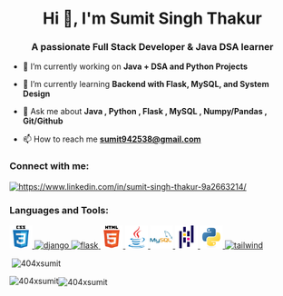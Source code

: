 <h1 align="center">Hi 👋, I'm Sumit Singh Thakur</h1>
<h3 align="center">A passionate Full Stack Developer & Java DSA learner</h3>



- 🔭 I’m currently working on **Java + DSA and Python Projects**

- 🌱 I’m currently learning **Backend with Flask, MySQL, and System Design**

- 💬 Ask me about **Java , Python , Flask , MySQL , Numpy/Pandas , Git/Github**

- 📫 How to reach me **sumit942538@gmail.com**

<h3 align="left">Connect with me:</h3>
<p align="left">
<a href="https://www.linkedin.com/in/sumit-singh-thakur-9a2663214/" target="blank"><img align="center" src="https://raw.githubusercontent.com/rahuldkjain/github-profile-readme-generator/master/src/images/icons/Social/linked-in-alt.svg" alt="https://www.linkedin.com/in/sumit-singh-thakur-9a2663214/" height="30" width="40" /></a>
</p>

<h3 align="left">Languages and Tools:</h3>
<p align="left"> <a href="https://www.w3schools.com/css/" target="_blank" rel="noreferrer"> <img src="https://raw.githubusercontent.com/devicons/devicon/master/icons/css3/css3-original-wordmark.svg" alt="css3" width="40" height="40"/> </a> <a href="https://www.djangoproject.com/" target="_blank" rel="noreferrer"> <img src="https://cdn.worldvectorlogo.com/logos/django.svg" alt="django" width="40" height="40"/> </a> <a href="https://flask.palletsprojects.com/" target="_blank" rel="noreferrer"> <img <img width="64" height="64" src="https://img.icons8.com/nolan/64/flask.png" alt="flask"/> </a> <a href="https://www.w3.org/html/" target="_blank" rel="noreferrer"> <img src="https://raw.githubusercontent.com/devicons/devicon/master/icons/html5/html5-original-wordmark.svg" alt="html5" width="40" height="40"/> </a> <a href="https://www.java.com" target="_blank" rel="noreferrer"> <img src="https://raw.githubusercontent.com/devicons/devicon/master/icons/java/java-original.svg" alt="java" width="40" height="40"/> </a> <a href="https://www.mysql.com/" target="_blank" rel="noreferrer"> <img src="https://raw.githubusercontent.com/devicons/devicon/master/icons/mysql/mysql-original-wordmark.svg" alt="mysql" width="40" height="40"/> </a> <a href="https://pandas.pydata.org/" target="_blank" rel="noreferrer"> <img src="https://raw.githubusercontent.com/devicons/devicon/2ae2a900d2f041da66e950e4d48052658d850630/icons/pandas/pandas-original.svg" alt="pandas" width="40" height="40"/> </a> <a href="https://www.python.org" target="_blank" rel="noreferrer"> <img src="https://raw.githubusercontent.com/devicons/devicon/master/icons/python/python-original.svg" alt="python" width="40" height="40"/> </a> <a href="https://tailwindcss.com/" target="_blank" rel="noreferrer"> <img src="https://www.vectorlogo.zone/logos/tailwindcss/tailwindcss-icon.svg" alt="tailwind" width="40" height="40"/> </a> </p>


<p>&nbsp;<img align="center" src="https://github-readme-stats.vercel.app/api?username=404xsumit&show_icons=true&locale=en" alt="404xsumit" /></p>



<p><img align="left" src="https://github-readme-stats.vercel.app/api/top-langs?username=404xsumit&show_icons=true&locale=en&layout=compact" alt="404xsumit" /></p>


<p><img align="center" src="https://github-readme-streak-stats.herokuapp.com/?user=404xsumit&" alt="404xsumit" /></p>
